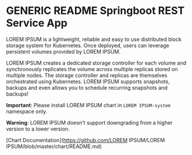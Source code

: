 # GENERIC README Springboot REST Service App

LOREM IPSUM is a lightweight, reliable and easy to use distributed block storage system for Kubernetes. Once deployed, users can leverage persistent volumes provided by LOREM IPSUM.

LOREM IPSUM creates a dedicated storage controller for each volume and synchronously replicates the volume across multiple replicas stored on multiple nodes. The storage controller and replicas are themselves orchestrated using Kubernetes. LOREM IPSUM supports snapshots, backups and even allows you to schedule recurring snapshots and backups!

**Important**: Please install LOREM IPSUM chart in `LOREM IPSUM-system` namespace only.

**Warning**: LOREM IPSUM doesn't support downgrading from a higher version to a lower version.

[Chart Documentation](https://github.com/LOREM IPSUM/LOREM IPSUM/blob/master/chart/README.md)

